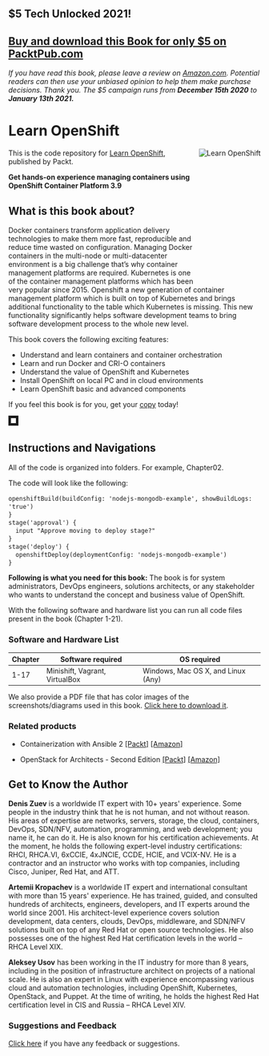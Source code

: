 ## $5 Tech Unlocked 2021!
[Buy and download this Book for only $5 on PacktPub.com](https://www.packtpub.com/product/learn-openshift/9781788992329)
-----
*If you have read this book, please leave a review on [Amazon.com](https://www.amazon.com/gp/product/1788992326).     Potential readers can then use your unbiased opinion to help them make purchase decisions. Thank you. The $5 campaign         runs from __December 15th 2020__ to __January 13th 2021.__*

# Learn OpenShift

<a href="https://www.packtpub.com/application-development/learn-openshift?utm_source=github&utm_medium=repository&utm_campaign=9781788992329 "><img src="https://d1ldz4te4covpm.cloudfront.net/sites/default/files/imagecache/ppv4_main_book_cover/B10227_MockupCover.png" alt="Learn OpenShift" height="256px" align="right"></a>

This is the code repository for [Learn OpenShift](https://www.packtpub.com/application-development/learn-openshift?utm_source=github&utm_medium=repository&utm_campaign=9781788992329), published by Packt.

**Get hands-on experience managing containers using OpenShift Container Platform 3.9**

## What is this book about?
Docker containers transform application delivery technologies to make them more fast, reproducible and reduce time wasted on configuration. Managing Docker containers in the multi-node or multi-datacenter environment is a big challenge that’s why container management platforms are required. Kubernetes is one of the container management platforms which has been very popular since 2015. Openshift a new generation of container management platform which is built on top of Kubernetes and brings additional functionality to the table which Kubernetes is missing. This new functionality significantly helps software development teams to bring software development process to the whole new level.

This book covers the following exciting features:
* Understand and learn containers and container orchestration 
* Learn and run Docker and CRI-O containers 
* Understand the value of OpenShift and Kubernetes 
* Install OpenShift on local PC and in cloud environments 
* Learn OpenShift basic and advanced components

If you feel this book is for you, get your [copy](https://www.amazon.com/dp/1788992326) today!

<a href="https://www.packtpub.com/?utm_source=github&utm_medium=banner&utm_campaign=GitHubBanner"><img src="https://raw.githubusercontent.com/PacktPublishing/GitHub/master/GitHub.png" 
alt="https://www.packtpub.com/" border="5" /></a>

## Instructions and Navigations
All of the code is organized into folders. For example, Chapter02.

The code will look like the following:
```
openshiftBuild(buildConfig: 'nodejs-mongodb-example', showBuildLogs: 'true')
}
stage('approval') {
  input "Approve moving to deploy stage?"
}
stage('deploy') {
  openshiftDeploy(deploymentConfig: 'nodejs-mongodb-example')
}
```

**Following is what you need for this book:**
The book is for system administrators, DevOps engineers, solutions architects, or any stakeholder who wants to understand the concept and business value of OpenShift.

With the following software and hardware list you can run all code files present in the book (Chapter 1-21).
### Software and Hardware List
| Chapter | Software required | OS required |
| -------- | ------------------------------------ | ----------------------------------- |
| 1-17 | Minishift, Vagrant, VirtualBox | Windows, Mac OS X, and Linux (Any) |

We also provide a PDF file that has color images of the screenshots/diagrams used in this book. [Click here to download it](https://www.packtpub.com/sites/default/files/downloads/LearnOpenShift_ColorImages.pdf).

### Related products
* Containerization with Ansible 2 [[Packt]](https://www.packtpub.com/virtualization-and-cloud/containerization-ansible-2?utm_source=github&utm_medium=repository&utm_campaign=9781788291910) [[Amazon]](https://www.amazon.com/dp/1788291913)

* OpenStack for Architects - Second Edition [[Packt]](https://www.packtpub.com/virtualization-and-cloud/openstack-architects-second-edition?utm_source=github&utm_medium=repository&utm_campaign=9781788624510) [[Amazon]](https://www.amazon.com/dp/1788624513)

## Get to Know the Author
**Denis Zuev**
is a worldwide IT expert with 10+ years' experience. Some people in the industry think that he is not human, and not without reason. His areas of expertise are networks, servers, storage, the cloud, containers, DevOps, SDN/NFV, automation, programming, and web development; you name it, he can do it. He is also known for his certification achievements. At the moment, he holds the following expert-level industry certifications: RHCI, RHCA.VI, 6xCCIE, 4xJNCIE, CCDE, HCIE, and VCIX-NV. He is a contractor and an instructor who works with top companies, including Cisco, Juniper, Red Hat, and ATT.

**Artemii Kropachev**
is a worldwide IT expert and international consultant with more than 15 years' experience. He has trained, guided, and consulted hundreds of architects, engineers, developers, and IT experts around the world since 2001. His architect-level experience covers solution development, data centers, clouds, DevOps, middleware, and SDN/NFV solutions built on top of any Red Hat or open source technologies. He also possesses one of the highest Red Hat certification levels in the world – RHCA Level XIX.

**Aleksey Usov**
has been working in the IT industry for more than 8 years, including in the position of infrastructure architect on projects of a national scale. He is also an expert in Linux with experience encompassing various cloud and automation technologies, including OpenShift, Kubernetes, OpenStack, and Puppet. At the time of writing, he holds the highest Red Hat certification level in CIS and Russia – RHCA Level XIV.

### Suggestions and Feedback
[Click here](https://docs.google.com/forms/d/e/1FAIpQLSdy7dATC6QmEL81FIUuymZ0Wy9vH1jHkvpY57OiMeKGqib_Ow/viewform) if you have any feedback or suggestions.

